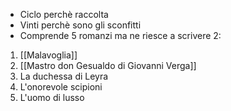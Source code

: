 - Ciclo perchè raccolta
- Vinti perchè sono gli sconfitti
- Comprende 5 romanzi ma ne riesce a scrivere 2:

1) [[Malavoglia]]
2) [[Mastro don Gesualdo di Giovanni Verga]]
3) La duchessa di Leyra
4) L'onorevole scipioni
5) L'uomo di lusso



